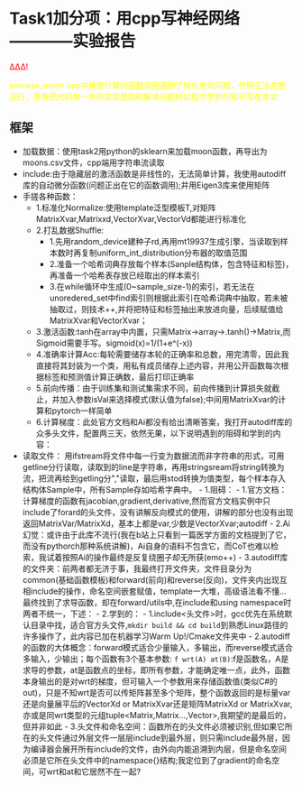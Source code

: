 # Task1加分项：用cpp写神经网络————实验报告
<p style="color:red">ΔΔΔ!</p>
<p style="color:yellow">process_moon.cpp中梯度计算的函数调用遇到了掉头发的问题，代码无法完整运行，但我把代码每一步的实现思路和解决问题的过程中学到的知识写在本文</p>

## 框架
-   加载数据：使用task2用python的sklearn来加载moon函数，再导出为moons.csv文件，cpp端用字符串流读取
-   include:由于隐藏层的激活函数是非线性的，无法简单计算，我使用autodiff库的自动微分函数(问题正出在它的函数调用);并用Eigen3库来使用矩阵
-   手搓各种函数：
    -   1.标准化Normalize:使用template泛型模板T,对矩阵MatrixXvar,Matrixxd,VectorXvar,VectorVd都能进行标准化
    -   2.打乱数据Shuffle:
        -   1.先用random_device建种子rd,再用mt19937生成引擎，当读取到样本数时再复制uniform_int_distribution分布器的取值范围
        -   2.准备一个哈希词典存放每个样本(Sanple结构体，包含特征和标签)，再准备一个哈希表存放已经取出的样本索引
        -   3.在while循环中生成(0~sample_size-1)的索引，若无法在unoredered_set中find索引则根据此索引在哈希词典中抽取，若未被抽取过，则技术++,并将把特征和标签抽出来放进向量，后续赋值给MatrixXvar和VectorXvar；
    -   3.激活函数:tanh在array中内置，只需Matrix->array->.tanh()->Matrix,而Sigmoid需要手写。sigmoid(x)=1/(1+e^(-x))
    -   4.准确率计算Acc:每轮需要储存本轮的正确率和总数，用完清零，因此我直接将其封装为一个类，用私有成员储存上述内容，并用公开函数每次根据标签和预测值计算正确数，最后打印正确率
    -   5.前向传播：由于训练集和测试集需求不同，前向传播到计算损失就截止，并加入参数isVal来选择模式(默认值为false);中间用MatrixXvar的计算和pytorch一样简单
    -   6.计算梯度：此处官方文档和Ai都没有给出清晰答案，我打开autodiff库的众多头文件，配置两三天，依然无果，以下说明遇到的阻碍和学到的内容：
-   读取文件：
用ifstream将文件中每一行变为数据流而非字符串的形式，可用getline分行读取，读取到的line是字符串，再用stringsream将string转换为流，把流再给到getling分","读取，最后用stod转换为值类型，每个样本存入结构体Sample中，所有Sample存如哈希字典中。
        -   1.阻碍：
            -   1.官方文档：计算梯度的函数有jacobian,gradient,derivative,然而官方文档实例中只include了forard的头文件，没有讲解反向模式的使用，讲解的部分也没有出现返回MatrixVar/MatrixXd，基本上都是var,少数是VectorXvar;autodiff
            -   2.Ai幻觉：或许由于此库不流行(我在b站上只看到一篇医学方面的文档提到了它，而没有pythorch那种系统讲解)，Ai自身的语料不包含它，而CoT也难以检索，我试着按照Ai的操作最终是反复绕圈子却无所获(emo++)
            -   3.autodiff库的文件夹：前两者都无济于事，我最终打开文件夹，文件目录分为common(基础函数模板)和forward(前向)和reverse(反向)，文件夹内出现互相include的操作，命名空间嵌套赋值，template一大堆，高级语法看不懂...最终找到了求导函数，却在forward/utils中,在include和using namespace时两者不统一，下述：
        -   2.学到的：
            -   1.include<头文件>时，gcc优先在系统默认目录中找，适合官方头文件<string>,<math>,STL等，但第三方库的路径需要用include"头文件"来让gcc搜索指定的路径，为了让头文件中不要直接指定路径，需要在cmake中用target_include_directories(相对路径)或target_include_libraries(若此库支持cmake,先用package_find找到，如Eigen3,而autodiff没有，要放到项目文件夹中用前者的相对路径);另外，反复折腾头文件配置的过程中，我从不适应每次```mkdir build && cd build```到熟悉Linux路径的许多操作了，此内容已加在机器学习Warm Up!/Cmake文件夹中
            -   2.autodiff的函数的大体概念：forward模式适合少量输入，多输出，而reverse模式适合多输入，少输出；每个函数有3个基本参数: ```f wrt(A) at(B)```:f是函数名，A是求导的参数，at是函数点的坐标，即所有参数，才能确定唯一点，此外，函数本身输出的是对wrt的梯度，但可输入一个参数用来存储函数值(类似C#的out)，只是不知wrt是否可以传矩阵甚至多个矩阵，整个函数返回的是标量var还是向量展平后的VectorXd or MatrixXvar还是矩阵MatrixXd or MatrixXvar,亦或是同wrt类型的元组tuple<Matrix,Matrix...,Vector>,我期望的是最后的，但并非如此
            -   3.头文件和命名空间：函数所在的头文件必须被识别,但如果它所在的头文件通过外层文件一层层include到最外层，则只需include最外层，因为编译器会展开所有include的文件，由外向内能追溯到内层，但是命名空间必须是它所在头文件中的namespace{}结构;我定位到了gradient的命名空间，可wrt和at和它居然不在一起?

